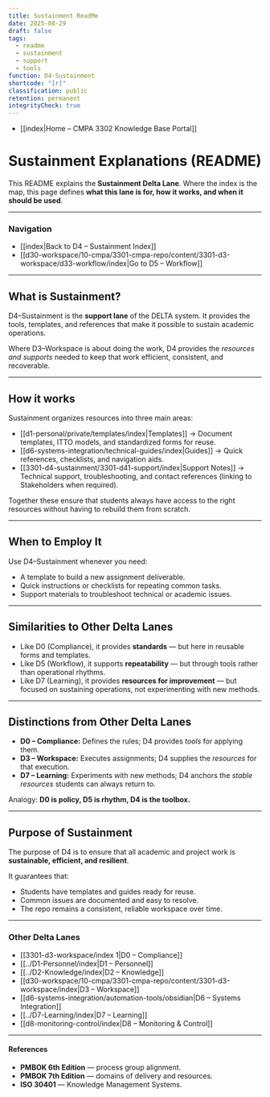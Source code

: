 ```yaml
---
title: Sustainment ReadMe
date: 2025-08-29
draft: false
tags:
  - readme
  - sustainment
  - support
  - tools
function: D4-Sustainment
shortcode: "[r]"
classification: public
retention: permanent
integrityCheck: true
---
```

- [[index|Home – CMPA 3302 Knowledge Base Portal]]
# Sustainment Explanations (README)

This README explains the **Sustainment Delta Lane**. Where the index is the map, this page defines **what this lane is for, how it works, and when it should be used**.  

---

### Navigation

- [[index|Back to D4 – Sustainment Index]]  
- [[d30-workspace/10-cmpa/3301-cmpa-repo/content/3301-d3-workspace/d33-workflow/index|Go to D5 – Workflow]]  

---

## What is Sustainment?

D4–Sustainment is the **support lane** of the DELTA system. It provides the tools, templates, and references that make it possible to sustain academic operations.  

Where D3–Workspace is about doing the work, D4 provides the *resources and supports* needed to keep that work efficient, consistent, and recoverable.  

---

## How it works

Sustainment organizes resources into three main areas:   
- [[d1-personal/private/templates/index|Templates]] → Document templates, ITTO models, and standardized forms for reuse.  
- [[d6-systems-integration/technical-guides/index|Guides]] → Quick references, checklists, and navigation aids.  
- [[3301-d4-sustainment/3301-d41-support/index|Support Notes]] → Technical support, troubleshooting, and contact references (linking to Stakeholders when required).  

Together these ensure that students always have access to the right resources without having to rebuild them from scratch.  

---

## When to Employ It

Use D4–Sustainment whenever you need:  
- A template to build a new assignment deliverable.  
- Quick instructions or checklists for repeating common tasks.  
- Support materials to troubleshoot technical or academic issues.  

---

## Similarities to Other Delta Lanes

- Like D0 (Compliance), it provides **standards** — but here in reusable forms and templates.  
- Like D5 (Workflow), it supports **repeatability** — but through tools rather than operational rhythms.  
- Like D7 (Learning), it provides **resources for improvement** — but focused on sustaining operations, not experimenting with new methods.  

---

## Distinctions from Other Delta Lanes

- **D0 – Compliance:** Defines the rules; D4 provides *tools* for applying them.  
- **D3 – Workspace:** Executes assignments; D4 supplies the *resources* for that execution.  
- **D7 – Learning:** Experiments with new methods; D4 anchors the *stable resources* students can always return to.  

Analogy: **D0 is policy, D5 is rhythm, D4 is the toolbox.**

---

## Purpose of  Sustainment

The purpose of D4 is to ensure that all academic and project work is **sustainable, efficient, and resilient**.  

It guarantees that:  
- Students have templates and guides ready for reuse.  
- Common issues are documented and easy to resolve.  
- The repo remains a consistent, reliable workspace over time.  

---

### Other Delta Lanes  

- [[3301-d3-workspace/index 1|D0 – Compliance]]  
- [[../D1-Personnel/index|D1 – Personnel]]  
- [[../D2-Knowledge/index|D2 – Knowledge]]  
- [[d30-workspace/10-cmpa/3301-cmpa-repo/content/3301-d3-workspace/index|D3 – Workspace]]  
- [[d6-systems-integration/automation-tools/obsidian|D6 – Systems Integration]]  
- [[../D7-Learning/index|D7 – Learning]]  
- [[d8-monitoring-control/index|D8 – Monitoring & Control]]  

---

#### **References**  

- **PMBOK 6th Edition** — process group alignment.  
- **PMBOK 7th Edition** — domains of delivery and resources.  
- **ISO 30401** — Knowledge Management Systems.  
